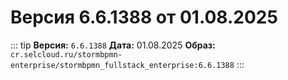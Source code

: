 # Версия 6.6.1388 от 01.08.2025

::: tip
**Версия:** `6.6.1388`
**Дата:** 01.08.2025
**Образ:** `cr.selcloud.ru/stormbpmn-enterprise/stormbpmn_fullstack_enterprise:6.6.1388`
:::
